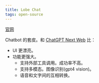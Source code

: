 ```yaml
---
title: Lobe Chat
tags: open-source
---
```

[官网](https://github.com/lobehub/lobe-chat)

Chatbot 的套皮。和 [ChatGPT Next Web](../c/chatgpt-next-web.md) 比：
* UI 更漂亮。
* 功能更强大。
  * 支持外部工具调用。成功率不高。
  * 支持多模态。图像识别(gpt4 vision)。
  * 语音和文字间的互相转换。
